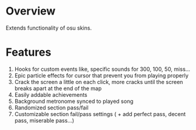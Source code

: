 # Overview
Extends functionality of osu skins.

# Features
1. Hooks for custom events like, specific sounds for 300, 100, 50, miss...
1. Epic particle effects for cursor that prevent you from playing properly
1. Crack the screen a little on each click, more cracks until the screen breaks apart at the end of the map
2. Easily addable achievements
3. Background metronome synced to played song
4. Randomized section pass/fail
5. Customizable section fail/pass settings ( + add perfect pass, decent pass, miserable pass...)

